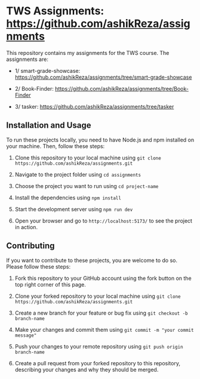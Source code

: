# TWS Assignments: https://github.com/ashikReza/assignments

This repository contains my assignments for the TWS course. The assignments are:

- 1/ smart-grade-showcase: https://github.com/ashikReza/assignments/tree/smart-grade-showcase

- 2/ Book-Finder: https://github.com/ashikReza/assignments/tree/Book-Finder

- 3/ tasker: https://github.com/ashikReza/assignments/tree/tasker


## Installation and Usage

To run these projects locally, you need to have Node.js and npm installed on your machine. Then, follow these steps:

1. Clone this repository to your local machine using `git clone https://github.com/ashikReza/assignments.git`

2. Navigate to the project folder using `cd assignments`

3. Choose the project you want to run using `cd project-name`

4. Install the dependencies using `npm install`

5. Start the development server using `npm run dev`

6. Open your browser and go to `http://localhost:5173/` to see the project in action.

## Contributing

If you want to contribute to these projects, you are welcome to do so. Please follow these steps:

1. Fork this repository to your GitHub account using the fork button on the top right corner of this page.

2. Clone your forked repository to your local machine using `git clone https://github.com/ashikReza/assignments.git`

3. Create a new branch for your feature or bug fix using `git checkout -b branch-name`

4. Make your changes and commit them using `git commit -m "your commit message"`

5. Push your changes to your remote repository using `git push origin branch-name`

6. Create a pull request from your forked repository to this repository, describing your changes and why they should be merged.

